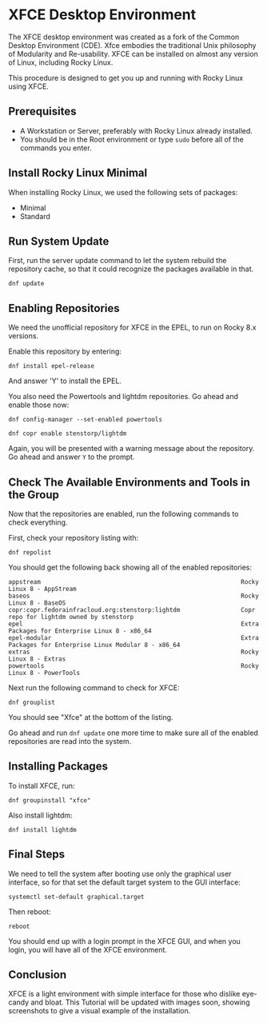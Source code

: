 # XFCE Desktop Environment

The XFCE desktop environment was created as a fork of the Common Desktop Environment (CDE). Xfce embodies the traditional Unix philosophy of Modularity and Re-usability. XFCE can be installed on almost any version of Linux, including Rocky Linux.

This procedure is designed to get you up and running with Rocky Linux using XFCE.

## Prerequisites

* A Workstation or Server, preferably with Rocky Linux already installed.
* You should be in the Root environment or type `sudo` before all of the commands you enter.

## Install Rocky Linux Minimal

When installing Rocky Linux, we used the following sets of packages:

* Minimal
* Standard

## Run System Update

First, run the server update command to let the system rebuild the repository cache, so that it could recognize the packages available in that.

`dnf update`

## Enabling Repositories

We need the unofficial repository for XFCE in the EPEL, to run on Rocky 8.x versions.

Enable this repository by entering:

`dnf install epel-release`

And answer 'Y' to install the EPEL.

You also need the Powertools and lightdm repositories. Go ahead and enable those now:

`dnf config-manager --set-enabled powertools`

`dnf copr enable stenstorp/lightdm`

Again, you will be presented with a warning message about the repository. Go ahead and answer `Y` to the prompt.

## Check The Available Environments and Tools in the Group

Now that the repositories are enabled, run the following commands to check everything.

First, check your repository listing with:

`dnf repolist`

You should get the following back showing all of the enabled repositories:

```
appstream                                                        Rocky Linux 8 - AppStream
baseos                                                           Rocky Linux 8 - BaseOS
copr:copr.fedorainfracloud.org:stenstorp:lightdm                 Copr repo for lightdm owned by stenstorp
epel                                                             Extra Packages for Enterprise Linux 8 - x86_64
epel-modular                                                     Extra Packages for Enterprise Linux Modular 8 - x86_64
extras                                                           Rocky Linux 8 - Extras
powertools                                                       Rocky Linux 8 - PowerTools
```

Next run the following command to check for XFCE:

`dnf grouplist`

You should see "Xfce" at the bottom of the listing.

Go ahead and run `dnf update` one more time to make sure all of the enabled repositories are read into the system.

## Installing Packages

To install XFCE, run:

`dnf groupinstall "xfce"`

Also install lightdm:

`dnf install lightdm`

## Final Steps

We need to tell the system after booting use only the graphical user interface, so for that set the default target system to the GUI interface:

`systemctl set-default graphical.target`

Then reboot:

`reboot`

You should end up with a login prompt in the XFCE GUI, and when you login, you will have all of the XFCE environment.

## Conclusion

XFCE is a light environment with simple interface for those who dislike eye-candy and bloat. This Tutorial will be updated with images soon, showing screenshots to give a visual example of the installation.
